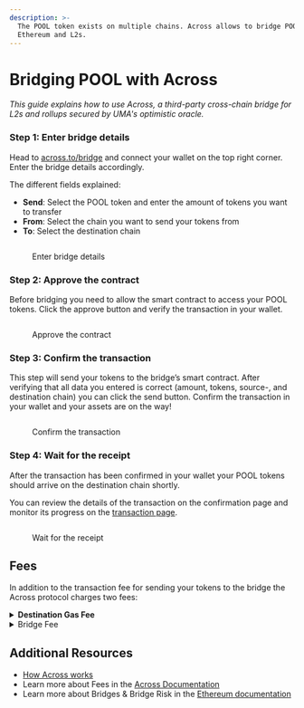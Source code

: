 ```yaml
---
description: >-
  The POOL token exists on multiple chains. Across allows to bridge POOL between
  Ethereum and L2s.
---
```


# Bridging POOL with Across

_This guide explains how to use Across, a third-party cross-chain bridge for L2s and rollups secured by UMA's optimistic oracle._&#x20;

### **Step 1: Enter bridge details**

Head to [across.to/bridge](https://across.to/bridge) and connect your wallet on the top right corner. Enter the bridge details accordingly.&#x20;

The different fields explained:

* **Send**: Select the POOL token and enter the amount of tokens you want to transfer
* **From**: Select the chain you want to send your tokens from
* **To**: Select the destination chain

<figure><img src="https://lh5.googleusercontent.com/AxRoQyUxnI5kKoJ-xayeDw30O7GQ9kuLe7Ed3vlwdWedb8dOYihKlFQwPndAYBWqbnx8TJPenZhVY-BRTCfven6uRysAW7f3hJx-L5f63hsT58UwXsLUgwoMKB_2Yg6_eR0IqCXuYRXdKJAKG2VLU6w" alt=""><figcaption><p>Enter bridge details</p></figcaption></figure>

### **Step 2: Approve the contract**

Before bridging you need to allow the smart contract to access your POOL tokens. Click the approve button and verify the transaction in your wallet.

<figure><img src="https://lh4.googleusercontent.com/LGYO9hRLXF101YlpJiAJVVal_JY7jC6lPWlZcgTp-nacV7oqQ5CkA5rpVbBvXIAALrxUME5-tGBCgJ9F9Eh8xYI9EBxdpVv_bYSB-q4LMq3WyVBAf55GifMMgHFfEdrCuxSU5sureQUO5KXTtYOs-tc" alt=""><figcaption><p>Approve the contract</p></figcaption></figure>

### **Step 3: Confirm the transaction**

This step will send your tokens to the bridge’s smart contract. After verifying that all data you entered is correct (amount, tokens, source-, and destination chain) you can click the send button. Confirm the transaction in your wallet and your assets are on the way!

<figure><img src="https://lh6.googleusercontent.com/KwSAkiJbFBrQoHOu88lvQnxVp_-ZmMMtDOoqjjGFQTwn3u--LUrPLNEPypJBtrQzraxw2RksD0f_cjzaCDFMNgBEqfCX8tXACRdtRxFYv3o3xvWWJqtHnVCitBYorMwdVRCLSPb-kpghD11QLvsAxAQ" alt=""><figcaption><p>Confirm the transaction</p></figcaption></figure>

### **Step 4: Wait for the receipt**

After the transaction has been confirmed in your wallet your POOL tokens should arrive on the destination chain shortly.&#x20;

You can review the details of the transaction on the confirmation page and monitor its progress on the [transaction page](https://across.to/transactions).&#x20;

<figure><img src="https://lh6.googleusercontent.com/eTiRSM9CD4BuZRLQuMA3_ye59wi8U2gsdMwMBIoxluLTvGq0M2n4WreOniwrK1JdtQT-CBOiceVW9eXXLHsBOt4s_geOnoybKTJ1OlluKdrkIXq0aHVu7_AwCTAG_jVzPDPyjXlEFNxvpWDXnFDzM_E" alt=""><figcaption><p>Wait for the receipt</p></figcaption></figure>

## **Fees**

In addition to the transaction fee for sending your tokens to the bridge the Across protocol charges two fees:

<details>

<summary><strong>Destination Gas Fee</strong></summary>

To deliver the tokens to the user on the destination chain, the Across protocol submits a transaction on behalf of the user. The destination gas fee covers the gas costs associated with this transaction on the destination chain.

</details>

<details>

<summary>Bridge Fee</summary>

In order to send their tokens instantly across networks, users pay a small [bridge fee](https://docs.across.to/how-across-works/fees) to incentivize relayers and liquidity providers.&#x20;

Relayers give out short-term token loans to Users in exchange for fees. This is to incentivize them to promptly relay a transaction. Relayers fulfil deposit requests by sending the depositor their desired token on their requested destination chain.&#x20;

Liquidity Providers provide the capital that enables relayers to have flexibility about where they want to take a refund in exchange for fees. Their capital is also available to fulfil deposits in the case that no relayers can fast-fill a deposit.

As a user, you don’t have to care about all of that! Because of this incentive design, you’re able to quickly bridge your tokens while the relayers take on the risk for you.&#x20;

</details>

## Additional Resources

* [How Across works](https://docs.across.to/how-across-works/overview)
* Learn more about Fees in the [Across Documentation](https://docs.across.to/how-across-works/fees)
* Learn more about Bridges & Bridge Risk in the [Ethereum documentation](https://ethereum.org/en/developers/docs/bridges/)
